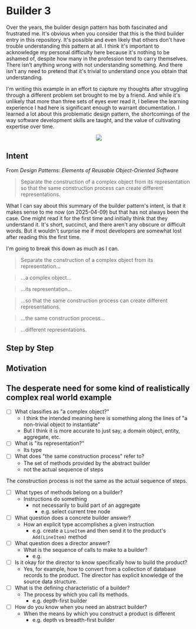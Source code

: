 # Builder 3

Over the years, the builder design pattern has both fascinated and frustrated me. It's obvious when you consider that this is the third builder entry in this repository. It's possible and even likely that others don't have trouble understanding this pattern at all. I think it's important to acknowledge my personal difficulty here because it's nothing to be ashamed of, despite how many in the profession tend to carry themselves. There isn't anything wrong with not understanding something. And there isn't any need to pretend that it's trivial to understand once you obtain that understanding.

I'm writing this example in an effort to capture my thoughts after struggling through a different problem set brought to me by a friend. And while it's unlikely that more than three sets of eyes ever read it, I believe the learning experience I had here is significant enough to warrant documentation. I learned a lot about this problematic design pattern, the shortcomings of the way software development skills are taught, and the value of cultivating expertise over time.

<p align="center">
 <img src="https://media4.giphy.com/media/v1.Y2lkPTc5MGI3NjExNmFsbHNrMXI4cmN6YWRyeGdjNm1mNXZ6YzUwN2Zkc2d3ZndnMXQzbSZlcD12MV9pbnRlcm5hbF9naWZfYnlfaWQmY3Q9Zw/8YmZ14DOpivXMuckSI/giphy.gif" />
</p>

## Intent

From *Design Patterns: Elements of Reusable Object-Oriented Software*

> Separate the construction of a complex object from its representation so that the same construction process can create different representations.

What I can say about this summary of the builder pattern's intent, is that it makes sense to me now (on 2025-04-09) but that has not always been the case.
One might read it for the first time and initially think that they understand it. 
It's short, succinct, and there aren't any obscure or difficult words.
But it wouldn't surprise me if most developers are somewhat lost after reading this the first time.

I'm going to break this down as much as I can.

> Separate the construction of a complex object from its representation...

> ...a complex object...

> ...its representation...

> ...so that the same construction process can create different representations.

> ...the same construction process...

> ...different representations.

## Step by Step

## Motivation



## The desperate need for some kind of realistically complex real world example


- [ ] What classifies as "a complex object?"
  - I think the intended meaning here is something along the lines of "a non-trivial object to instantiate"
  - But I think it is more accurate to just say, a domain object, entity, aggregate, etc.
- [ ] What is "its representation?"
  - Its type
- [ ] What does "the same construction process" refer to?
  - The set of methods provided by the abstract builder
  - not the actual sequence of steps

The construction process is not the same as the actual sequence of steps.

- [ ] What types of methods belong on a builder?
  - Instructions do something
    - not necessarily to build part of an aggregate
      - e.g. select current tree node
- [ ] What question does a concrete builder answer?
  - How an explicit type accomplishes a given instruction
    - e.g. create a `LineItem` and then send it to the product's `Add(LineItem)` method
- [ ] What question does a director answer?
  - What is the sequence of calls to make to a builder?
    - e.g.
- [ ] Is it okay for the director to know specifically how to build the product?
  - Yes, for example, how to convert from a collection of database records to the product. The director has explicit knowledge of the source data structure.
- [ ] What is the defining characteristic of a builder?
  - The process by which you call its methods.
    - e.g. depth-first builder
- [ ] How do you know when you need an abstract builder?
  - When the means by which you construct a product is different
    - e.g. depth vs breadth-first builder


<!-- Notes:

Break down the problems with the definitions and examples from prominent design pattern literature, citing examples.

Talk about what question each component of the pattern answers:
  * e.g. the abstract builder deals with how something is built - the possible ways of navigating the construction process as an outsider.
  * possibly add a checklist of questions from the problems section, and check them off as they're answered

rich domain favors restrictions/constraints, such that it communicates intent clearly. ironically, a rich domain is actually "capable" of less than an anemic one.
  * e.g. private constructors, and builders nested in their target product types

Show examples of the different levels of implementing the builder
  * constructor
  * non-rich
  * rich
  * looping
  * n <-> m
  
  * include labeling the pieces at work
  * pros/cons

Possibly answer some of the previous questions I've had.

I want this to be narrative, and to take the reader through the learning process, including failed attempts at the final product.

Also, develop a new way of reflection, using retterer's strategy as a foundation.

Questions I remember having:
  * what's the point of a builder if the sequence of calls you make changes every time?
    * i.e. it doesn't seem to automate anything for the one-off, in-code/memory example
    * then show how this can be applied to record from a database
  *

* order, invoice, 
-->
